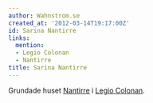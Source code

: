 ```yaml
---
author: Wahnstrom.se
created_at: '2012-03-14T19:17:00Z'
id: Sarina Nantirre
links:
  mention:
  - Legio Colonan
  - Nantirre
title: Sarina Nantirre
---
```


Grundade huset [Nantirre] i [Legio Colonan].

  [Nantirre]: Nantirre
  [Legio Colonan]: Legio_Colonan
